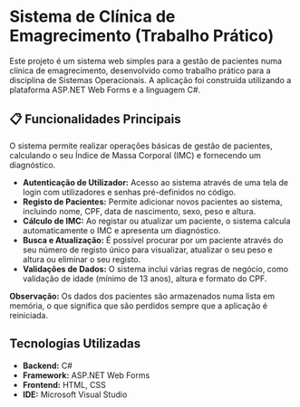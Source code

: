 # Sistema de Clínica de Emagrecimento (Trabalho Prático)

Este projeto é um sistema web simples para a gestão de pacientes numa clínica de emagrecimento, desenvolvido como trabalho prático para a disciplina de Sistemas Operacionais. A aplicação foi construída utilizando a plataforma ASP.NET Web Forms e a linguagem C#.

## 📋 Funcionalidades Principais

O sistema permite realizar operações básicas de gestão de pacientes, calculando o seu Índice de Massa Corporal (IMC) e fornecendo um diagnóstico.

* **Autenticação de Utilizador:** Acesso ao sistema através de uma tela de login com utilizadores e senhas pré-definidos no código.
* **Registo de Pacientes:** Permite adicionar novos pacientes ao sistema, incluindo nome, CPF, data de nascimento, sexo, peso e altura.
* **Cálculo de IMC:** Ao registar ou atualizar um paciente, o sistema calcula automaticamente o IMC e apresenta um diagnóstico.
* **Busca e Atualização:** É possível procurar por um paciente através do seu número de registo único para visualizar, atualizar o seu peso e altura ou eliminar o seu registo.
* **Validações de Dados:** O sistema inclui várias regras de negócio, como validação de idade (mínimo de 13 anos), altura e formato do CPF.

**Observação:** Os dados dos pacientes são armazenados numa lista em memória, o que significa que são perdidos sempre que a aplicação é reiniciada.

## Tecnologias Utilizadas

* **Backend:** C#
* **Framework:** ASP.NET Web Forms
* **Frontend:** HTML, CSS
* **IDE:** Microsoft Visual Studio

